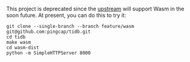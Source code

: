 This project is deprecated since the [upstream](https://github.com/pingcap/tidb/tree/feature/wasm) will support Wasm in the soon future. At present, you can do this to try it:

```
git clone --single-branch --branch feature/wasm git@github.com:pingcap/tidb.git
cd tidb
make wasm
cd wasm-dist
python -m SimpleHTTPServer 8000
```
